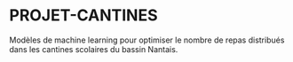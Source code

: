 # PROJET-CANTINES
Modèles de machine learning pour optimiser le nombre de repas distribués dans les cantines scolaires du bassin Nantais.
